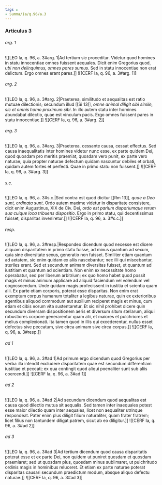 ```yaml
---
tags : 
- Summa/Ia/q.96/a.3
---
```


### Articulus 3

###### arg. 1
![[LEO Ia, q. 96, a. 3#arg. 1|Ad tertium sic proceditur. Videtur quod homines in statu innocentiae omnes fuissent aequales. Dicit enim Gregorius quod, *ubi non delinquimus, omnes pares sumus*. Sed in statu innocentiae non erat delictum. Ergo omnes erant pares.]]
![[CERF Ia, q. 96, a. 3#arg. 1]]

###### arg. 2
![[LEO Ia, q. 96, a. 3#arg. 2|Praeterea, similitudo et aequalitas est ratio mutuae dilectionis; secundum illud [[Si 13]], *omne animal diligit sibi simile, sic et omnis homo proximum sibi*. In illo autem statu inter homines abundabat dilectio, quae est vinculum pacis. Ergo omnes fuissent pares in statu innocentiae.]]
![[CERF Ia, q. 96, a. 3#arg. 2]]

###### arg. 3
![[LEO Ia, q. 96, a. 3#arg. 3|Praeterea, cessante causa, cessat effectus. Sed causa inaequalitatis inter homines videtur nunc esse, ex parte quidem Dei, quod quosdam pro meritis praemiat, quosdam vero punit, ex parte vero naturae, quia propter naturae defectum quidam nascuntur debiles et orbati, quidam autem fortes et perfecti. Quae in primo statu non fuissent.]]
![[CERF Ia, q. 96, a. 3#arg. 3]]

###### s.c.
![[LEO Ia, q. 96, a. 3#s.c.|Sed contra est quod dicitur [[Rm 13]], *quae a Deo sunt, ordinata sunt*. Ordo autem maxime videtur in disparitate consistere, dicit enim Augustinus, XIX de Civ. Dei, *ordo est parium dispariumque rerum sua cuique loca tribuens dispositio*. Ergo in primo statu, qui decentissimus fuisset, disparitas inveniretur.]]
![[CERF Ia, q. 96, a. 3#s.c.]]

###### resp.
![[LEO Ia, q. 96, a. 3#resp.|Respondeo dicendum quod necesse est dicere aliquam disparitatem in primo statu fuisse, ad minus quantum ad sexum, quia sine diversitate sexus, generatio non fuisset. Similiter etiam quantum ad aetatem, sic enim quidam ex aliis nascebantur; nec illi qui miscebantur, steriles erant. Sed et secundum animam diversitas fuisset, et quantum ad iustitiam et quantum ad scientiam. Non enim ex necessitate homo operabatur, sed per liberum arbitrium; ex quo homo habet quod possit magis et minus animum applicare ad aliquid faciendum vel volendum vel cognoscendum. Unde quidam magis profecissent in iustitia et scientia quam alii. Ex parte etiam corporis, poterat esse disparitas. Non enim erat exemptum corpus humanum totaliter a legibus naturae, quin ex exterioribus agentibus aliquod commodum aut auxilium reciperet magis et minus, cum etiam et cibis eorum vita sustentaretur. Et sic nihil prohibet dicere quin secundum diversam dispositionem aeris et diversum situm stellarum, aliqui robustiores corpore generarentur quam alii, et maiores et pulchriores et melius complexionati. Ita tamen quod in illis qui excederentur, nullus esset defectus sive peccatum, sive circa animam sive circa corpus.]]
![[CERF Ia, q. 96, a. 3#resp.]]

###### ad 1
![[LEO Ia, q. 96, a. 3#ad 1|Ad primum ergo dicendum quod Gregorius per verba illa intendit excludere disparitatem quae est secundum differentiam iustitiae et peccati; ex qua contingit quod aliqui poenaliter sunt sub aliis coercendi.]]
![[CERF Ia, q. 96, a. 3#ad 1]]

###### ad 2
![[LEO Ia, q. 96, a. 3#ad 2|Ad secundum dicendum quod aequalitas est causa quod dilectio mutua sit aequalis. Sed tamen inter inaequales potest esse maior dilectio quam inter aequales, licet non aequaliter utrinque respondeat. Pater enim plus diligit filium naturaliter, quam frater fratrem; licet filius non tantundem diligat patrem, sicut ab eo diligitur.]]
![[CERF Ia, q. 96, a. 3#ad 2]]

###### ad 3
![[LEO Ia, q. 96, a. 3#ad 3|Ad tertium dicendum quod causa disparitatis poterat esse et ex parte Dei, non quidem ut puniret quosdam et quosdam praemiaret; sed ut quosdam plus, quosdam minus sublimaret, ut pulchritudo ordinis magis in hominibus reluceret. Et etiam ex parte naturae poterat disparitas causari secundum praedictum modum, absque aliquo defectu naturae.]]
![[CERF Ia, q. 96, a. 3#ad 3]]

